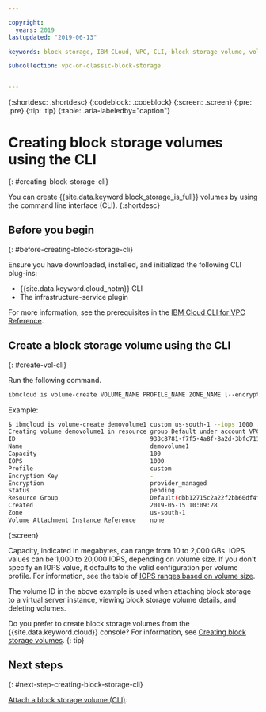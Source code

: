 ```yaml
---

copyright:
  years: 2019
lastupdated: "2019-06-13"

keywords: block storage, IBM CLoud, VPC, CLI, block storage volume, volume, IOPS

subcollection: vpc-on-classic-block-storage


---
```


{:shortdesc: .shortdesc}
{:codeblock: .codeblock}
{:screen: .screen}
{:pre: .pre}
{:tip: .tip}
{:table: .aria-labeledby="caption"}

# Creating block storage volumes using the CLI
{: #creating-block-storage-cli}

You can create {{site.data.keyword.block_storage_is_full}} volumes by using the command line interface (CLI).
{:shortdesc}

## Before you begin
{: #before-creating-block-storage-cli}

Ensure you have downloaded, installed, and initialized the following CLI plug-ins:

* {{site.data.keyword.cloud_notm}} CLI
* The infrastructure-service plugin

For more information, see the prerequisites in the [IBM Cloud CLI for VPC Reference](/docs/vpc-infrastructure-cli-plugin?topic=vpc-infrastructure-cli-plugin-vpc-reference).

## Create a block storage volume using the CLI
{: #create-vol-cli}

Run the following command.

```bash
ibmcloud is volume-create VOLUME_NAME PROFILE_NAME ZONE_NAME [--encryption-key ENCRYPTION_KEY] [--capacity CAPACITY] [--iops IOPS] [--resource-group-id RESOURCE_GROUP_ID | --resource-group-name RESOURCE_GROUP_NAME] [--json]
```

Example:

```bash
$ ibmcloud is volume-create demovolume1 custom us-south-1 --iops 1000
Creating volume demovolume1 in resource group Default under account VPC 01 as user rtuser1@mycompany.com...
ID                                      933c8781-f7f5-4a8f-8a2d-3bfc711788ee
Name                                    demovolume1
Capacity                                100
IOPS                                    1000
Profile                                 custom
Encryption Key                          -
Encryption                              provider_managed
Status                                  pending
Resource Group                          Default(dbb12715c2a22f2bb60df4ffd4a543f2)
Created                                 2019-05-15 10:09:28
Zone                                    us-south-1
Volume Attachment Instance Reference    none
```
{:screen}

Capacity, indicated in megabytes, can range from 10 to 2,000 GBs.  IOPS values can be 1,000 to 20,000 IOPS, depending on volume size. If you don't specify an IOPS value, it defaults to the valid configuration per volume profile. For information, see the table of [IOPS ranges based on volume size](/docs/vpc-on-classic-block-storage?topic=vpc-on-classic-block-storage-block-storage-profiles#custom).

The volume ID in the above example is used when attaching block storage to a virtual server instance, viewing block storage volume details, and deleting volumes.

Do you prefer to create block storage volumes from the {{site.data.keyword.cloud}} console? For information, see [Creating block storage volumes](/docs/vpc-on-classic-block-storage?topic=vpc-on-classic-block-storage-creating-block-storage).
{: tip}

## Next steps
{: #next-step-creating-block-storage-cli}

[Attach a block storage volume (CLI)](/docs/vpc-on-classic-block-storage?topic=vpc-on-classic-block-storage-attaching-block-storage-cli).
